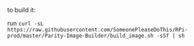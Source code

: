 to build it:

run `curl -sL https://raw.githubusercontent.com/SomeonePleaseDoThis/RPi-prod/master/Parity-Image-Builder/build_image.sh -sSf | sh`
